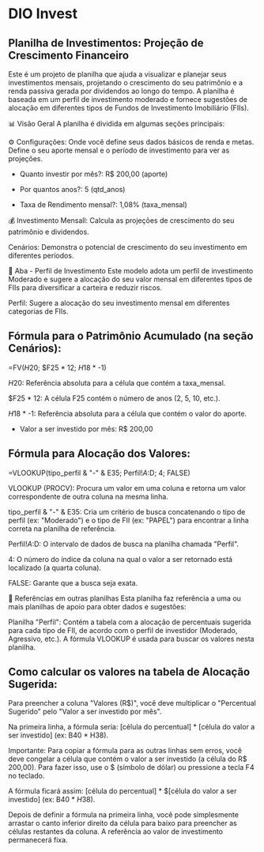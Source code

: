 # DIO Invest

## Planilha de Investimentos: Projeção de Crescimento Financeiro
Este é um projeto de planilha que ajuda a visualizar e planejar seus investimentos mensais, projetando o crescimento do seu patrimônio e a renda passiva gerada por dividendos ao longo do tempo. A planilha é baseada em um perfil de investimento moderado e fornece sugestões de alocação em diferentes tipos de Fundos de Investimento Imobiliário (FIIs).

📊 Visão Geral
A planilha é dividida em algumas seções principais:

⚙️ Configurações: Onde você define seus dados básicos de renda e metas. Define o seu aporte mensal e o período de investimento para ver as projeções.
 - Quanto investir por mês?: R$ 200,00 (aporte)

 - Por quantos anos?: 5 (qtd_anos)

 - Taxa de Rendimento mensal?: 1,08% (taxa_mensal)


💰 Investimento Mensall: Calcula as projeções de crescimento do seu patrimônio e dividendos.

Cenários: Demonstra o potencial de crescimento do seu investimento em diferentes períodos.


🎯 Aba - Perfil de Investimento
Este modelo adota um perfil de investimento Moderado e sugere a alocação do seu valor mensal em diferentes tipos de FIIs para diversificar a carteira e reduzir riscos.

Perfil: Sugere a alocação do seu investimento mensal em diferentes categorias de FIIs.





## Fórmula para o Patrimônio Acumulado (na seção Cenários):
=FV($H$20; $F25 * 12; $H$18 * -1)

$H$20: Referência absoluta para a célula que contém a taxa_mensal.

$F25 * 12: A célula F25 contém o número de anos (2, 5, 10, etc.).

$H$18 * -1: Referência absoluta para a célula que contém o valor do aporte.


- Valor a ser investido por mês: R$ 200,00


## Fórmula para Alocação dos Valores:
=VLOOKUP(tipo_perfil & "-" & E35; Perfil!$A:$D; 4; FALSE)

VLOOKUP (PROCV): Procura um valor em uma coluna e retorna um valor correspondente de outra coluna na mesma linha.

tipo_perfil & "-" & E35: Cria um critério de busca concatenando o tipo de perfil (ex: "Moderado") e o tipo de FII (ex: "PAPEL") para encontrar a linha correta na planilha de referência.

Perfil!$A:$D: O intervalo de dados de busca na planilha chamada "Perfil".

4: O número do índice da coluna na qual o valor a ser retornado está localizado (a quarta coluna).

FALSE: Garante que a busca seja exata.

📄 Referências em outras planilhas
Esta planilha faz referência a uma ou mais planilhas de apoio para obter dados e sugestões:

Planilha "Perfil": Contém a tabela com a alocação de percentuais sugerida para cada tipo de FII, de acordo com o perfil de investidor (Moderado, Agressivo, etc.). A fórmula VLOOKUP é usada para buscar os valores nesta planilha.


## Como calcular os valores na tabela de Alocação Sugerida:

Para preencher a coluna "Valores (R$)", você deve multiplicar o "Percentual Sugerido" pelo "Valor a ser investido por mês".

Na primeira linha, a fórmula seria: [célula do percentual] * [célula do valor a ser investido] (ex: B40 * H38).

Importante: Para copiar a fórmula para as outras linhas sem erros, você deve congelar a célula que contém o valor a ser investido (a célula do R$ 200,00). Para fazer isso, use o $ (símbolo de dólar) ou pressione a tecla F4 no teclado.

A fórmula ficará assim: [célula do percentual] * $[célula do valor a ser investido] (ex: B40 * $H$38).

Depois de definir a fórmula na primeira linha, você pode simplesmente arrastar o canto inferior direito da célula para baixo para preencher as células restantes da coluna. A referência ao valor de investimento permanecerá fixa.
